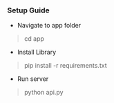 ### Setup Guide
- Navigate to app folder
> cd app
- Install Library 
> pip install -r requirements.txt
- Run server
> python api.py